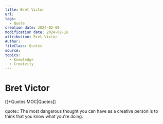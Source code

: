 ```yaml
---
title: Bret Victor
url: 
tags:
  - Quote
creation date: 2024-02-09
modification date: 2024-02-18
attribution: Bret Victor
Author: 
fileClass: Quotes
source: 
topics:
  - Knowledge
  - Creatvity
---
```


# Bret Victor

[[+Quotes MOC|Quotes]]

quote:: The most dangerous thought you can have as a creative person is to think that you know what you're doing.
